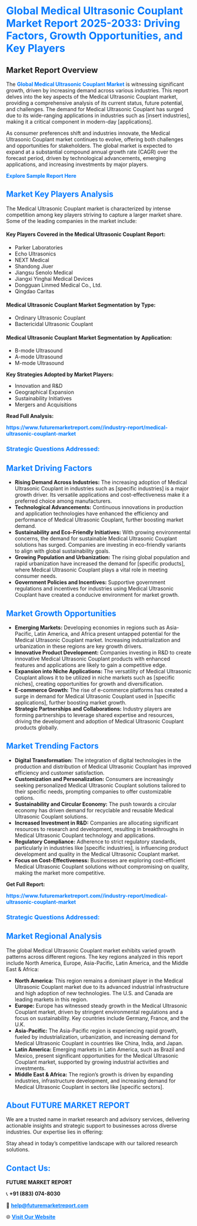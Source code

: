 <h1 style="color: #007BFF;">Global Medical Ultrasonic Couplant Market Report 2025-2033: Driving Factors, Growth Opportunities, and Key Players</h1>

<section id="overview">
<h2>Market Report Overview</h2>
<p>The <a href="https://www.futuremarketreport.com//industry-report/medical-ultrasonic-couplant-market" style="color: #007BFF; text-decoration: none;"><strong>Global Medical Ultrasonic Couplant Market</strong></a> is witnessing significant growth, driven by increasing demand across various industries. This report delves into the key aspects of the Medical Ultrasonic Couplant market, providing a comprehensive analysis of its current status, future potential, and challenges. The demand for Medical Ultrasonic Couplant has surged due to its wide-ranging applications in industries such as [insert industries], making it a critical component in modern-day [applications].</p>
<p>As consumer preferences shift and industries innovate, the Medical Ultrasonic Couplant market continues to evolve, offering both challenges and opportunities for stakeholders. The global market is expected to expand at a substantial compound annual growth rate (CAGR) over the forecast period, driven by technological advancements, emerging applications, and increasing investments by major players.</p>
</section>

<section id="overview">
<p><a href="https://www.futuremarketreport.com//request-sample/reportId=57591" style="color: #007BFF; text-decoration: none;"><strong>Explore Sample Report Here</strong></a></p>
</section>

<section id="key-players">
<h2 style="color: #007BFF;">Market Key Players Analysis</h2>
<p>The Medical Ultrasonic Couplant market is characterized by intense competition among key players striving to capture a larger market share. Some of the leading companies in the market include:</p>
<h4>Key Players Covered in the Medical Ultrasonic Couplant Report:</h4>
<ul><li>Parker Laboratories</li><li>Echo Ultrasonics</li><li>NEXT Medical</li><li>Shandong Jiuer</li><li>Jiangsu Senolo Medical</li><li>Jiangxi Yinghai Medical Devices</li><li>Dongguan Linmed Medical Co., Ltd.</li><li>Qingdao Caritas</li></ul>
<h4>Medical Ultrasonic Couplant Market Segmentation by Type:</h4>
<ul><li>Ordinary Ultrasonic Couplant</li><li>Bactericidal Ultrasonic Couplant</li></ul>

<h4>Medical Ultrasonic Couplant Market Segmentation by Application:</h4>
<ul><li>B-mode Ultrasound</li><li>A-mode Ultrasound</li><li>M-mode Ultrasound</li></ul>
<p><strong>Key Strategies Adopted by Market Players:</strong></p>
<ul>
<li>Innovation and R&D</li>
<li>Geographical Expansion</li>
<li>Sustainability Initiatives</li>
<li>Mergers and Acquisitions</li>
</ul>
</section>

<section>
<p><strong>Read Full Analysis: </strong></p><a href="https://www.futuremarketreport.com//industry-report/medical-ultrasonic-couplant-market" style="color: #007BFF; text-decoration: none;"><strong>https://www.futuremarketreport.com//industry-report/medical-ultrasonic-couplant-market</strong></a>
<h3 style="color: #007BFF;">Strategic Questions Addressed:</h3>
</section>

<section id="driving-factors">
<h2 style="color: #007BFF;">Market Driving Factors</h2>
<ul>
<li><strong>Rising Demand Across Industries:</strong> The increasing adoption of Medical Ultrasonic Couplant in industries such as [specific industries] is a major growth driver. Its versatile applications and cost-effectiveness make it a preferred choice among manufacturers.</li>
<li><strong>Technological Advancements:</strong> Continuous innovations in production and application technologies have enhanced the efficiency and performance of Medical Ultrasonic Couplant, further boosting market demand.</li>
<li><strong>Sustainability and Eco-Friendly Initiatives:</strong> With growing environmental concerns, the demand for sustainable Medical Ultrasonic Couplant solutions has surged. Companies are investing in eco-friendly variants to align with global sustainability goals.</li>
<li><strong>Growing Population and Urbanization:</strong> The rising global population and rapid urbanization have increased the demand for [specific products], where Medical Ultrasonic Couplant plays a vital role in meeting consumer needs.</li>
<li><strong>Government Policies and Incentives:</strong> Supportive government regulations and incentives for industries using Medical Ultrasonic Couplant have created a conducive environment for market growth.</li>
</ul>
</section>

<section id="growth-opportunities">
<h2 style="color: #007BFF;">Market Growth Opportunities</h2>
<ul>
<li><strong>Emerging Markets:</strong> Developing economies in regions such as Asia-Pacific, Latin America, and Africa present untapped potential for the Medical Ultrasonic Couplant market. Increasing industrialization and urbanization in these regions are key growth drivers.</li>
<li><strong>Innovative Product Development:</strong> Companies investing in R&D to create innovative Medical Ultrasonic Couplant products with enhanced features and applications are likely to gain a competitive edge.</li>
<li><strong>Expansion into Niche Applications:</strong> The versatility of Medical Ultrasonic Couplant allows it to be utilized in niche markets such as [specific niches], creating opportunities for growth and diversification.</li>
<li><strong>E-commerce Growth:</strong> The rise of e-commerce platforms has created a surge in demand for Medical Ultrasonic Couplant used in [specific applications], further boosting market growth.</li>
<li><strong>Strategic Partnerships and Collaborations:</strong> Industry players are forming partnerships to leverage shared expertise and resources, driving the development and adoption of Medical Ultrasonic Couplant products globally.</li>
</ul>
</section>

<section id="trending-factors">
<h2 style="color: #007BFF;">Market Trending Factors</h2>
<ul>
<li><strong>Digital Transformation:</strong> The integration of digital technologies in the production and distribution of Medical Ultrasonic Couplant has improved efficiency and customer satisfaction.</li>
<li><strong>Customization and Personalization:</strong> Consumers are increasingly seeking personalized Medical Ultrasonic Couplant solutions tailored to their specific needs, prompting companies to offer customizable options.</li>
<li><strong>Sustainability and Circular Economy:</strong> The push towards a circular economy has driven demand for recyclable and reusable Medical Ultrasonic Couplant solutions.</li>
<li><strong>Increased Investment in R&D:</strong> Companies are allocating significant resources to research and development, resulting in breakthroughs in Medical Ultrasonic Couplant technology and applications.</li>
<li><strong>Regulatory Compliance:</strong> Adherence to strict regulatory standards, particularly in industries like [specific industries], is influencing product development and quality in the Medical Ultrasonic Couplant market.</li>
<li><strong>Focus on Cost-Effectiveness:</strong> Businesses are exploring cost-efficient Medical Ultrasonic Couplant solutions without compromising on quality, making the market more competitive.</li>
</ul>
</section>

<section>
<p><strong>Get Full Report: </strong></p><a href="https://www.futuremarketreport.com//industry-report/medical-ultrasonic-couplant-market" style="color: #007BFF; text-decoration: none;"><strong>https://www.futuremarketreport.com//industry-report/medical-ultrasonic-couplant-market</strong></a>
<h3 style="color: #007BFF;">Strategic Questions Addressed:</h3>
</section>


<section id="regional-analysis">
<h2 style="color: #007BFF;">Market Regional Analysis</h2>
<p>The global Medical Ultrasonic Couplant market exhibits varied growth patterns across different regions. The key regions analyzed in this report include North America, Europe, Asia-Pacific, Latin America, and the Middle East & Africa:</p>
<ul>
<li><strong>North America:</strong> This region remains a dominant player in the Medical Ultrasonic Couplant market due to its advanced industrial infrastructure and high adoption of new technologies. The U.S. and Canada are leading markets in this region.</li>
<li><strong>Europe:</strong> Europe has witnessed steady growth in the Medical Ultrasonic Couplant market, driven by stringent environmental regulations and a focus on sustainability. Key countries include Germany, France, and the U.K.</li>
<li><strong>Asia-Pacific:</strong> The Asia-Pacific region is experiencing rapid growth, fueled by industrialization, urbanization, and increasing demand for Medical Ultrasonic Couplant in countries like China, India, and Japan.</li>
<li><strong>Latin America:</strong> Emerging markets in Latin America, such as Brazil and Mexico, present significant opportunities for the Medical Ultrasonic Couplant market, supported by growing industrial activities and investments.</li>
<li><strong>Middle East & Africa:</strong> The region’s growth is driven by expanding industries, infrastructure development, and increasing demand for Medical Ultrasonic Couplant in sectors like [specific sectors].</li>
</ul>
</section>

<footer>
<h2 style="color: #007BFF;">About FUTURE MARKET REPORT</h2>
<p>We are a trusted name in market research and advisory services, delivering actionable insights and strategic support to businesses across diverse industries. Our expertise lies in offering:</p>

<p>Stay ahead in today’s competitive landscape with our tailored research solutions.</p>

<h2 style="color: #007BFF;">Contact Us:</h2>
<p><strong>FUTURE MARKET REPORT</strong></p>
<p>📞 <strong>+91 (883) 074-8030</strong></p>
<p>📧 <strong><a href="mailto:help@futuremarketreport.com" style="color: #007BFF;">help@futuremarketreport.com</a></strong></p>
<p>🌐 <strong><a href="https://www.futuremarketreport.com/" style="color: #007BFF;">Visit Our Website</a></strong></p>
</footer>